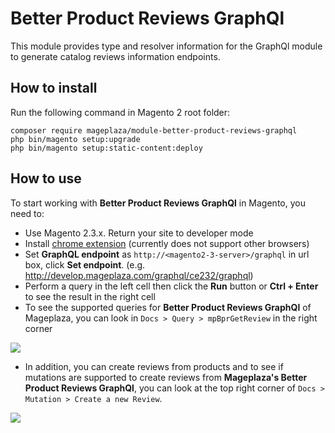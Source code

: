 # Better Product Reviews GraphQl
This module provides type and resolver information for the GraphQl module to generate catalog reviews information endpoints.

## How to install
Run the following command in Magento 2 root folder:

```
composer require mageplaza/module-better-product-reviews-graphql
php bin/magento setup:upgrade
php bin/magento setup:static-content:deploy
```

## How to use

To start working with **Better Product Reviews GraphQl** in Magento, you need to:

- Use Magento 2.3.x. Return your site to developer mode
- Install [chrome extension](https://chrome.google.com/webstore/detail/chromeiql/fkkiamalmpiidkljmicmjfbieiclmeij?hl=en) (currently does not support other browsers)
- Set **GraphQL endpoint** as `http://<magento2-3-server>/graphql` in url box, click **Set endpoint**. (e.g. http://develop.mageplaza.com/graphql/ce232/graphql)
- Perform a query in the left cell then click the **Run** button or **Ctrl + Enter** to see the result in the right cell
- To see the supported queries for **Better Product Reviews GraphQl** of Mageplaza, you can look in `Docs > Query > mpBprGetReview` in the right corner

![](https://i.imgur.com/cygqEwo.png)

- In addition, you can create reviews from products and to see if mutations are supported to create reviews from **Mageplaza's Better Product Reviews GraphQl**, you can look at the top right corner of `Docs > Mutation > Create a new Review`.

![](https://i.imgur.com/zgmHrt1.png)

